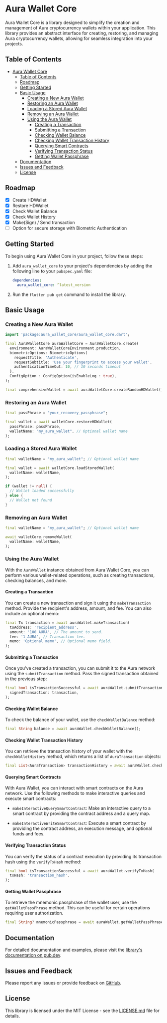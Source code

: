 
# Aura Wallet Core

Aura Wallet Core is a library designed to simplify the creation and management of Aura cryptocurrency wallets within your application. This library provides an abstract interface for creating, restoring, and managing Aura cryptocurrency wallets, allowing for seamless integration into your projects.

## Table of Contents

- [Aura Wallet Core](#aura-wallet-core)
  - [Table of Contents](#table-of-contents)
  - [Roadmap](#roadmap)
  - [Getting Started](#getting-started)
  - [Basic Usage](#basic-usage)
    - [Creating a New Aura Wallet](#creating-a-new-aura-wallet)
    - [Restoring an Aura Wallet](#restoring-an-aura-wallet)
    - [Loading a Stored Aura Wallet](#loading-a-stored-aura-wallet)
    - [Removing an Aura Wallet](#removing-an-aura-wallet)
    - [Using the Aura Wallet](#using-the-aura-wallet)
      - [Creating a Transaction](#creating-a-transaction)
      - [Submitting a Transaction](#submitting-a-transaction)
      - [Checking Wallet Balance](#checking-wallet-balance)
      - [Checking Wallet Transaction History](#checking-wallet-transaction-history)
      - [Querying Smart Contracts](#querying-smart-contracts)
      - [Verifying Transaction Status](#verifying-transaction-status)
      - [Getting Wallet Passphrase](#getting-wallet-passphrase)
  - [Documentation](#documentation)
  - [Issues and Feedback](#issues-and-feedback)
  - [License](#license)

## Roadmap

- [x] Create HDWallet
- [x] Restore HDWallet
- [x] Check Wallet Balance
- [x] Check Wallet History
- [x] Make(Sign) / Send transaction
- [ ] Option for secure storage with Biometric Authentication

## Getting Started

To begin using Aura Wallet Core in your project, follow these steps:

1. Add `aura_wallet_core` to your project's dependencies by adding the following line to your `pubspec.yaml` file:

   ```yaml
   dependencies:
     aura_wallet_core: ^latest_version
   ```

2. Run the `flutter pub get` command to install the library.

## Basic Usage

### Creating a New Aura Wallet

```dart
import 'package:aura_wallet_core/aura_wallet_core.dart';

final AuraWalletCore auraWalletCore = AuraWalletCore.create(
  environment: AuraWalletCoreEnvironment.production,
  biometricOptions: BiometricOptions(
    requestTitle: 'Authenticate',
    requestSubtitle: 'Use your fingerprint to access your wallet',
    authenticationTimeOut: 10, // 10 seconds timeout
  ),
  ConfigOption : ConfigOption(isEnableLog : true),
);

final comprehensiveWallet = await auraWalletCore.createRandomHDWallet();
```

### Restoring an Aura Wallet

```dart
final passPhrase = "your_recovery_passphrase";

final wallet = await walletCore.restoreHDWallet(
  passPhrase: passPhrase,
  walletName: "my_aura_wallet", // Optional wallet name
);
```

### Loading a Stored Aura Wallet

```dart
final walletName = "my_aura_wallet"; // Optional wallet name

final wallet = await walletCore.loadStoredWallet(
  walletName: walletName,
);

if (wallet != null) {
  // Wallet loaded successfully
} else {
  // Wallet not found
}
```

### Removing an Aura Wallet

```dart
final walletName = "my_aura_wallet"; // Optional wallet name

await walletCore.removeWallet(
  walletName: walletName,
);
```

### Using the Aura Wallet

With the `AuraWallet` instance obtained from Aura Wallet Core, you can perform various wallet-related operations, such as creating transactions, checking balances, and more.

#### Creating a Transaction

You can create a new transaction and sign it using the `makeTransaction` method. Provide the recipient's address, amount, and fee. You can also include an optional memo:

```dart
final Tx transaction = await auraWallet.makeTransaction(
  toAddress: 'recipient_address',
  amount: '100 AURA', // The amount to send.
  fee: '1 AURA', // Transaction fee.
  memo: 'Optional memo', // Optional memo field.
);
```

#### Submitting a Transaction

Once you've created a transaction, you can submit it to the Aura network using the `submitTransaction` method. Pass the signed transaction obtained in the previous step:

```dart
final bool isTransactionSuccessful = await auraWallet.submitTransaction(
  signedTransaction: transaction,
);
```

#### Checking Wallet Balance

To check the balance of your wallet, use the `checkWalletBalance` method:

```dart
final String balance = await auraWallet.checkWalletBalance();
```

#### Checking Wallet Transaction History

You can retrieve the transaction history of your wallet with the `checkWalletHistory` method, which returns a list of `AuraTransaction` objects:

```dart
final List<AuraTransaction> transactionHistory = await auraWallet.checkWalletHistory();
```

#### Querying Smart Contracts

With Aura Wallet, you can interact with smart contracts on the Aura network. Use the following methods to make interactive queries and execute smart contracts:

- `makeInteractiveQuerySmartContract`: Make an interactive query to a smart contract by providing the contract address and a query map.

- `makeInteractiveWriteSmartContract`: Execute a smart contract by providing the contract address, an execution message, and optional funds and fees.

#### Verifying Transaction Status

You can verify the status of a contract execution by providing its transaction hash using the `verifyTxHash` method:

```dart
final bool isTransactionSuccessful = await auraWallet.verifyTxHash(
  txHash: 'transaction_hash',
);
```

#### Getting Wallet Passphrase

To retrieve the mnemonic passphrase of the wallet user, use the `getWalletPassPhrase` method. This can be useful for certain operations requiring user authorization.

```dart
final String? mnemonicPassphrase = await auraWallet.getWalletPassPhrase();
```

## Documentation

For detailed documentation and examples, please visit the [library's documentation on pub.dev](https://pub.dev/packages/aura_wallet_core).

## Issues and Feedback

Please report any issues or provide feedback on [GitHub](https://github.com/aura-nw/aura-wallet-core).

## License

This library is licensed under the MIT License - see the [LICENSE.md](LICENSE.md) file for details.
